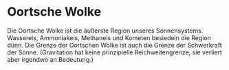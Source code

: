 # Oortsche Wolke

Die Oortsche Wolke ist die äußerste Region unseres Sonnensystems. Wassereis,
Ammoniakeis, Methaneis und Kometen besiedeln die Region dünn. Die Grenze der
Oortschen Wolke ist auch die Grenze der Schwerkraft der Sonne. (Gravitation hat
keine prinzipielle Reichweitengrenze, sie verliert aber irgendwo an Bedeutung.)
